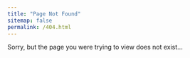 ```yaml
---
title: "Page Not Found"
sitemap: false
permalink: /404.html
---
```


Sorry, but the page you were trying to view does not exist...
